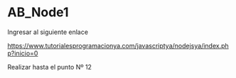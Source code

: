 # AB_Node1
Ingresar al siguiente enlace

https://www.tutorialesprogramacionya.com/javascriptya/nodejsya/index.php?inicio=0

Realizar hasta el punto Nº 12
